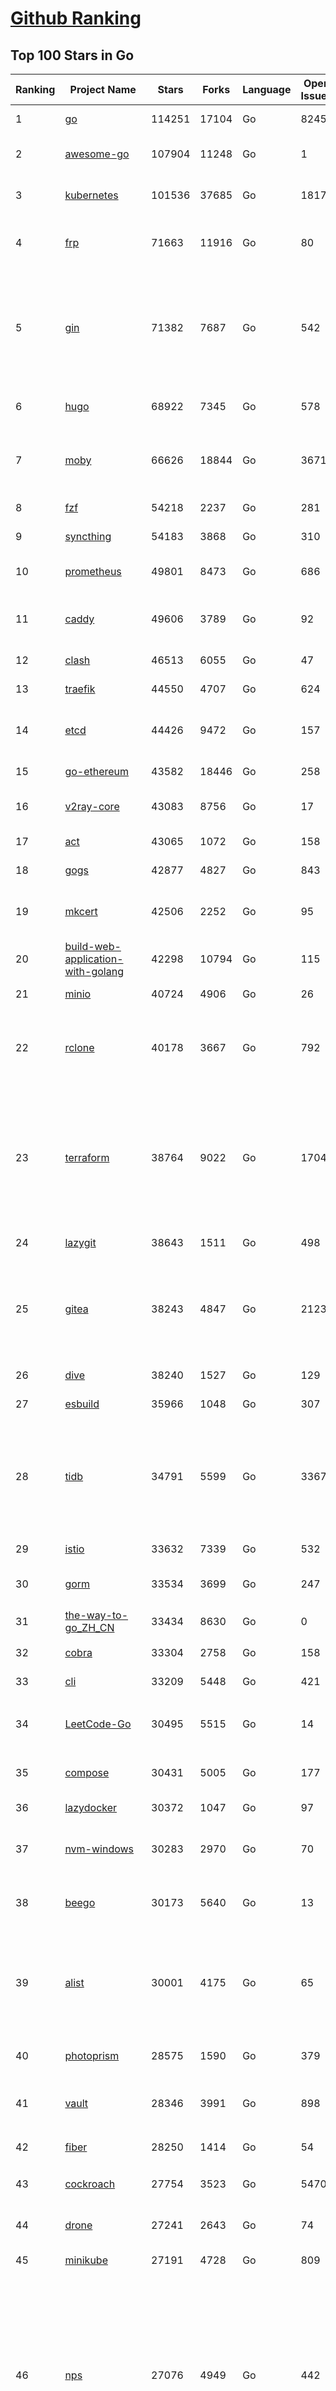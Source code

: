 [Github Ranking](../README.md)
==========

## Top 100 Stars in Go

| Ranking | Project Name | Stars | Forks | Language | Open Issues | Description | Last Commit |
| ------- | ------------ | ----- | ----- | -------- | ----------- | ----------- | ----------- |
| 1 | [go](https://github.com/golang/go) | 114251 | 17104 | Go | 8245 | The Go programming language | 2023-09-10T23:22:44Z |
| 2 | [awesome-go](https://github.com/avelino/awesome-go) | 107904 | 11248 | Go | 1 | A curated list of awesome Go frameworks, libraries and software | 2023-09-07T14:40:27Z |
| 3 | [kubernetes](https://github.com/kubernetes/kubernetes) | 101536 | 37685 | Go | 1817 | Production-Grade Container Scheduling and Management | 2023-09-11T02:30:18Z |
| 4 | [frp](https://github.com/fatedier/frp) | 71663 | 11916 | Go | 80 | A fast reverse proxy to help you expose a local server behind a NAT or firewall to the internet. | 2023-09-06T02:18:15Z |
| 5 | [gin](https://github.com/gin-gonic/gin) | 71382 | 7687 | Go | 542 | Gin is a HTTP web framework written in Go (Golang). It features a Martini-like API with much better performance -- up to 40 times faster. If you need smashing performance, get yourself some Gin. | 2023-09-08T14:18:08Z |
| 6 | [hugo](https://github.com/gohugoio/hugo) | 68922 | 7345 | Go | 578 | The world’s fastest framework for building websites. | 2023-09-10T17:11:46Z |
| 7 | [moby](https://github.com/moby/moby) | 66626 | 18844 | Go | 3671 | Moby Project - a collaborative project for the container ecosystem to assemble container-based systems | 2023-09-10T23:18:44Z |
| 8 | [fzf](https://github.com/junegunn/fzf) | 54218 | 2237 | Go | 281 | :cherry_blossom: A command-line fuzzy finder | 2023-09-10T14:00:13Z |
| 9 | [syncthing](https://github.com/syncthing/syncthing) | 54183 | 3868 | Go | 310 | Open Source Continuous File Synchronization | 2023-09-10T23:52:03Z |
| 10 | [prometheus](https://github.com/prometheus/prometheus) | 49801 | 8473 | Go | 686 | The Prometheus monitoring system and time series database. | 2023-09-11T02:04:04Z |
| 11 | [caddy](https://github.com/caddyserver/caddy) | 49606 | 3789 | Go | 92 | Fast and extensible multi-platform HTTP/1-2-3 web server with automatic HTTPS | 2023-09-10T23:08:02Z |
| 12 | [clash](https://github.com/Dreamacro/clash) | 46513 | 6055 | Go | 47 | A rule-based tunnel in Go. | 2023-09-09T08:54:19Z |
| 13 | [traefik](https://github.com/traefik/traefik) | 44550 | 4707 | Go | 624 | The Cloud Native Application Proxy | 2023-09-09T13:26:05Z |
| 14 | [etcd](https://github.com/etcd-io/etcd) | 44426 | 9472 | Go | 157 | Distributed reliable key-value store for the most critical data of a distributed system | 2023-09-10T21:11:53Z |
| 15 | [go-ethereum](https://github.com/ethereum/go-ethereum) | 43582 | 18446 | Go | 258 | Official Go implementation of the Ethereum protocol | 2023-09-10T17:05:57Z |
| 16 | [v2ray-core](https://github.com/v2ray/v2ray-core) | 43083 | 8756 | Go | 17 | A platform for building proxies to bypass network restrictions. | 2023-09-07T03:03:51Z |
| 17 | [act](https://github.com/nektos/act) | 43065 | 1072 | Go | 158 | Run your GitHub Actions locally 🚀 | 2023-09-11T02:53:06Z |
| 18 | [gogs](https://github.com/gogs/gogs) | 42877 | 4827 | Go | 843 | Gogs is a painless self-hosted Git service | 2023-09-04T21:13:53Z |
| 19 | [mkcert](https://github.com/FiloSottile/mkcert) | 42506 | 2252 | Go | 95 | A simple zero-config tool to make locally trusted development certificates with any names you'd like. | 2023-08-29T08:51:00Z |
| 20 | [build-web-application-with-golang](https://github.com/astaxie/build-web-application-with-golang) | 42298 | 10794 | Go | 115 | A golang ebook intro how to build a web with golang | 2023-09-01T02:56:13Z |
| 21 | [minio](https://github.com/minio/minio) | 40724 | 4906 | Go | 26 | High Performance Object Storage for AI | 2023-09-10T21:42:31Z |
| 22 | [rclone](https://github.com/rclone/rclone) | 40178 | 3667 | Go | 792 | "rsync for cloud storage" - Google Drive, S3, Dropbox, Backblaze B2, One Drive, Swift, Hubic, Wasabi, Google Cloud Storage, Yandex Files | 2023-09-10T23:15:54Z |
| 23 | [terraform](https://github.com/hashicorp/terraform) | 38764 | 9022 | Go | 1704 | Terraform enables you to safely and predictably create, change, and improve infrastructure. It is a source-available tool that codifies APIs into declarative configuration files that can be shared amongst team members, treated as code, edited, reviewed, and versioned. | 2023-09-11T01:09:25Z |
| 24 | [lazygit](https://github.com/jesseduffield/lazygit) | 38643 | 1511 | Go | 498 | simple terminal UI for git commands | 2023-09-11T03:00:28Z |
| 25 | [gitea](https://github.com/go-gitea/gitea) | 38243 | 4847 | Go | 2123 | Git with a cup of tea! Painless self-hosted all-in-one software development service, including Git hosting, code review, team collaboration, package registry and CI/CD | 2023-09-11T02:49:27Z |
| 26 | [dive](https://github.com/wagoodman/dive) | 38240 | 1527 | Go | 129 | A tool for exploring each layer in a docker image | 2023-09-06T20:48:46Z |
| 27 | [esbuild](https://github.com/evanw/esbuild) | 35966 | 1048 | Go | 307 | An extremely fast bundler for the web | 2023-09-10T17:41:44Z |
| 28 | [tidb](https://github.com/pingcap/tidb) | 34791 | 5599 | Go | 3367 | TiDB is an open-source, cloud-native, distributed, MySQL-Compatible database for elastic scale and real-time analytics. Try AI-powered Chat2Query free at : https://tidbcloud.com/free-trial | 2023-09-11T02:51:38Z |
| 29 | [istio](https://github.com/istio/istio) | 33632 | 7339 | Go | 532 | Connect, secure, control, and observe services. | 2023-09-11T02:43:33Z |
| 30 | [gorm](https://github.com/go-gorm/gorm) | 33534 | 3699 | Go | 247 | The fantastic ORM library for Golang, aims to be developer friendly | 2023-09-08T12:11:44Z |
| 31 | [the-way-to-go_ZH_CN](https://github.com/unknwon/the-way-to-go_ZH_CN) | 33434 | 8630 | Go | 0 | 《The Way to Go》中文译本，中文正式名《Go 入门指南》 | 2023-08-12T01:54:36Z |
| 32 | [cobra](https://github.com/spf13/cobra) | 33304 | 2758 | Go | 158 | A Commander for modern Go CLI interactions | 2023-09-08T19:34:16Z |
| 33 | [cli](https://github.com/cli/cli) | 33209 | 5448 | Go | 421 | GitHub’s official command line tool | 2023-09-08T16:05:34Z |
| 34 | [LeetCode-Go](https://github.com/halfrost/LeetCode-Go) | 30495 | 5515 | Go | 14 | ✅ Solutions to LeetCode by Go, 100% test coverage, runtime beats 100% / LeetCode 题解 | 2023-08-01T14:41:22Z |
| 35 | [compose](https://github.com/docker/compose) | 30431 | 5005 | Go | 177 | Define and run multi-container applications with Docker | 2023-09-08T15:35:58Z |
| 36 | [lazydocker](https://github.com/jesseduffield/lazydocker) | 30372 | 1047 | Go | 97 | The lazier way to manage everything docker | 2023-09-05T12:13:53Z |
| 37 | [nvm-windows](https://github.com/coreybutler/nvm-windows) | 30283 | 2970 | Go | 70 | A node.js version management utility for Windows. Ironically written in Go. | 2023-08-17T06:59:00Z |
| 38 | [beego](https://github.com/beego/beego) | 30173 | 5640 | Go | 13 | beego is an open-source, high-performance web framework for the Go programming language. | 2023-09-09T15:56:12Z |
| 39 | [alist](https://github.com/alist-org/alist) | 30001 | 4175 | Go | 65 | 🗂️A file list/WebDAV program that supports multiple storages, powered by Gin and Solidjs. / 一个支持多存储的文件列表/WebDAV程序，使用 Gin 和 Solidjs。 | 2023-09-10T08:50:21Z |
| 40 | [photoprism](https://github.com/photoprism/photoprism) | 28575 | 1590 | Go | 379 | AI-Powered Photos App for the Decentralized Web 🌈💎✨ | 2023-09-10T21:08:54Z |
| 41 | [vault](https://github.com/hashicorp/vault) | 28346 | 3991 | Go | 898 | A tool for secrets management, encryption as a service, and privileged access management | 2023-09-09T10:33:50Z |
| 42 | [fiber](https://github.com/gofiber/fiber) | 28250 | 1414 | Go | 54 | ⚡️ Express inspired web framework written in Go | 2023-09-10T22:42:40Z |
| 43 | [cockroach](https://github.com/cockroachdb/cockroach) | 27754 | 3523 | Go | 5470 | CockroachDB - the open source, cloud-native distributed SQL database. | 2023-09-11T02:29:38Z |
| 44 | [drone](https://github.com/harness/drone) | 27241 | 2643 | Go | 74 | Drone is a Container-Native, Continuous Delivery Platform | 2023-09-01T05:23:41Z |
| 45 | [minikube](https://github.com/kubernetes/minikube) | 27191 | 4728 | Go | 809 | Run Kubernetes locally | 2023-09-10T20:18:54Z |
| 46 | [nps](https://github.com/ehang-io/nps) | 27076 | 4949 | Go | 442 | 一款轻量级、高性能、功能强大的内网穿透代理服务器。支持tcp、udp、socks5、http等几乎所有流量转发，可用来访问内网网站、本地支付接口调试、ssh访问、远程桌面，内网dns解析、内网socks5代理等等……，并带有功能强大的web管理端。a lightweight, high-performance, powerful intranet penetration proxy server, with a powerful web management terminal. | 2023-07-17T03:53:54Z |
| 47 | [consul](https://github.com/hashicorp/consul) | 26884 | 4376 | Go | 1089 | Consul is a distributed, highly available, and data center aware solution to connect and configure applications across dynamic, distributed infrastructure. | 2023-09-10T18:18:11Z |
| 48 | [echo](https://github.com/labstack/echo) | 26554 | 2196 | Go | 53 | High performance, minimalist Go web framework | 2023-09-09T12:05:18Z |
| 49 | [portainer](https://github.com/portainer/portainer) | 26502 | 2239 | Go | 329 | Making Docker and Kubernetes management easy. | 2023-09-11T02:52:00Z |
| 50 | [influxdb](https://github.com/influxdata/influxdb) | 26071 | 3425 | Go | 1749 | Scalable datastore for metrics, events, and real-time analytics | 2023-08-20T02:18:22Z |
| 51 | [helm](https://github.com/helm/helm) | 24902 | 6863 | Go | 267 | The Kubernetes Package Manager | 2023-09-08T14:55:28Z |
| 52 | [k3s](https://github.com/k3s-io/k3s) | 24378 | 2115 | Go | 102 | Lightweight Kubernetes | 2023-09-08T20:03:01Z |
| 53 | [iris](https://github.com/kataras/iris) | 24328 | 2486 | Go | 88 | The fastest HTTP/2 Go Web Framework. New, modern and easy to learn. Fast development with Code you control. Unbeatable cost-performance ratio :rocket: | 2023-09-08T16:13:06Z |
| 54 | [viper](https://github.com/spf13/viper) | 23962 | 1970 | Go | 374 | Go configuration with fangs | 2023-09-11T02:55:45Z |
| 55 | [v2ray-core](https://github.com/v2fly/v2ray-core) | 23782 | 3763 | Go | 44 | A platform for building proxies to bypass network restrictions. | 2023-09-05T22:08:11Z |
| 56 | [nsq](https://github.com/nsqio/nsq) | 23752 | 2887 | Go | 50 | A realtime distributed messaging platform | 2023-07-16T20:11:26Z |
| 57 | [croc](https://github.com/schollz/croc) | 23510 | 1001 | Go | 118 | Easily and securely send things from one computer to another :crocodile: :package: | 2023-09-05T03:06:06Z |
| 58 | [faas](https://github.com/openfaas/faas) | 23465 | 1870 | Go | 31 | OpenFaaS - Serverless Functions Made Simple | 2023-09-07T05:33:16Z |
| 59 | [ngrok](https://github.com/inconshreveable/ngrok) | 23203 | 4323 | Go | 225 | Introspected tunnels to localhost | 2023-07-09T00:44:48Z |
| 60 | [logrus](https://github.com/sirupsen/logrus) | 23199 | 2279 | Go | 3 | Structured, pluggable logging for Go. | 2023-09-06T14:00:32Z |
| 61 | [docker_practice](https://github.com/yeasy/docker_practice) | 22871 | 5591 | Go | 4 | Learn and understand Docker&Container technologies, with real DevOps practice! | 2023-08-18T04:55:29Z |
| 62 | [go-patterns](https://github.com/tmrts/go-patterns) | 22769 | 2106 | Go | 17 | Curated list of Go design patterns, recipes and idioms | 2023-04-30T11:12:57Z |
| 63 | [milvus](https://github.com/milvus-io/milvus) | 22759 | 2498 | Go | 585 | A cloud-native vector database, storage for next generation AI applications | 2023-09-11T02:52:20Z |
| 64 | [micro](https://github.com/zyedidia/micro) | 22646 | 1148 | Go | 698 | A modern and intuitive terminal-based text editor | 2023-09-10T12:26:00Z |
| 65 | [hub](https://github.com/mislav/hub) | 22525 | 2408 | Go | 239 | A command-line tool that makes git easier to use with GitHub. | 2023-07-25T10:30:58Z |
| 66 | [dapr](https://github.com/dapr/dapr) | 22226 | 1736 | Go | 360 | Dapr is a portable, event-driven, runtime for building distributed applications across cloud and edge. | 2023-09-11T01:49:57Z |
| 67 | [k9s](https://github.com/derailed/k9s) | 22156 | 1419 | Go | 427 | 🐶 Kubernetes CLI To Manage Your Clusters In Style! | 2023-09-10T03:05:53Z |
| 68 | [lux](https://github.com/iawia002/lux) | 21995 | 2561 | Go | 452 | 👾 Fast and simple video download library and CLI tool written in Go | 2023-08-16T05:58:09Z |
| 69 | [vegeta](https://github.com/tsenart/vegeta) | 21825 | 1330 | Go | 52 | HTTP load testing tool and library. It's over 9000! | 2023-09-01T17:19:45Z |
| 70 | [rancher](https://github.com/rancher/rancher) | 21525 | 2877 | Go | 2526 | Complete container management platform | 2023-09-10T08:37:57Z |
| 71 | [k6](https://github.com/grafana/k6) | 21430 | 1125 | Go | 438 | A modern load testing tool, using Go and JavaScript - https://k6.io | 2023-09-08T16:12:51Z |
| 72 | [kratos](https://github.com/go-kratos/kratos) | 21324 | 3899 | Go | 96 | Your ultimate Go microservices framework for the cloud-native era. | 2023-09-08T09:07:32Z |
| 73 | [restic](https://github.com/restic/restic) | 21135 | 1346 | Go | 387 | Fast, secure, efficient backup program | 2023-09-06T20:55:49Z |
| 74 | [delve](https://github.com/go-delve/delve) | 21010 | 2100 | Go | 94 | Delve is a debugger for the Go programming language. | 2023-09-10T05:44:27Z |
| 75 | [go-micro](https://github.com/go-micro/go-micro) | 20811 | 2324 | Go | 78 | A Go microservices framework | 2023-08-07T08:46:20Z |
| 76 | [harbor](https://github.com/goharbor/harbor) | 20800 | 4444 | Go | 567 | An open source trusted cloud native registry project that stores, signs, and scans content. | 2023-09-08T07:21:38Z |
| 77 | [filebrowser](https://github.com/filebrowser/filebrowser) | 20782 | 2475 | Go | 74 | 📂 Web File Browser | 2023-09-10T12:35:51Z |
| 78 | [colly](https://github.com/gocolly/colly) | 20710 | 1641 | Go | 142 | Elegant Scraper and Crawler Framework for Golang | 2023-08-22T17:11:42Z |
| 79 | [cli](https://github.com/urfave/cli) | 20675 | 1696 | Go | 39 | A simple, fast, and fun package for building command line apps in Go | 2023-09-02T22:04:39Z |
| 80 | [learn-go-with-tests](https://github.com/quii/learn-go-with-tests) | 20112 | 2651 | Go | 38 | Learn Go with test-driven development | 2023-09-05T03:17:48Z |
| 81 | [fasthttp](https://github.com/valyala/fasthttp) | 20104 | 1673 | Go | 70 | Fast HTTP package for Go. Tuned for high performance. Zero memory allocations in hot paths. Up to 10x faster than net/http | 2023-09-09T12:29:37Z |
| 82 | [loki](https://github.com/grafana/loki) | 19999 | 2902 | Go | 1025 | Like Prometheus, but for logs. | 2023-09-11T03:00:38Z |
| 83 | [websocket](https://github.com/gorilla/websocket) | 19787 | 3396 | Go | 29 | Package gorilla/websocket is a fast, well-tested and widely used WebSocket implementation for Go. | 2023-09-05T19:52:08Z |
| 84 | [bubbletea](https://github.com/charmbracelet/bubbletea) | 19668 | 618 | Go | 46 | A powerful little TUI framework 🏗 | 2023-09-06T17:24:44Z |
| 85 | [zap](https://github.com/uber-go/zap) | 19661 | 1397 | Go | 98 | Blazing fast, structured, leveled logging in Go. | 2023-09-10T03:56:13Z |
| 86 | [dgraph](https://github.com/dgraph-io/dgraph) | 19584 | 1485 | Go | 207 | The high-performance database for modern applications | 2023-09-10T09:52:58Z |
| 87 | [mux](https://github.com/gorilla/mux) | 19145 | 1804 | Go | 10 | Package gorilla/mux is a powerful HTTP router and URL matcher for building Go web servers with 🦍 | 2023-09-03T20:05:09Z |
| 88 | [podman](https://github.com/containers/podman) | 19027 | 2051 | Go | 418 | Podman: A tool for managing OCI containers and pods. | 2023-09-11T00:36:21Z |
| 89 | [Cloudreve](https://github.com/cloudreve/Cloudreve) | 18888 | 3125 | Go | 202 | 🌩支持多家云存储的云盘系统 (Self-hosted file management and sharing system, supports multiple storage providers) | 2023-09-06T06:46:17Z |
| 90 | [grpc-go](https://github.com/grpc/grpc-go) | 18821 | 4113 | Go | 130 | The Go language implementation of gRPC. HTTP/2 based RPC | 2023-09-10T23:18:42Z |
| 91 | [trivy](https://github.com/aquasecurity/trivy) | 18552 | 1851 | Go | 149 | Find vulnerabilities, misconfigurations, secrets, SBOM in containers, Kubernetes, code repositories, clouds and more | 2023-09-10T15:34:31Z |
| 92 | [AdGuardHome](https://github.com/AdguardTeam/AdGuardHome) | 18460 | 1529 | Go | 871 | Network-wide ads & trackers blocking DNS server | 2023-09-08T14:55:20Z |
| 93 | [gin-vue-admin](https://github.com/flipped-aurora/gin-vue-admin) | 18244 | 5521 | Go | 36 | 基于vite+vue3+gin搭建的开发基础平台（支持TS,JS混用），集成jwt鉴权，权限管理，动态路由，显隐可控组件，分页封装，多点登录拦截，资源权限，上传下载，代码生成器，表单生成器,chatGPT自动查表等开发必备功能。 | 2023-09-11T02:48:24Z |
| 94 | [memos](https://github.com/usememos/memos) | 18233 | 1315 | Go | 188 | A privacy-first, lightweight note-taking service. Easily capture and share your great thoughts. | 2023-09-10T15:52:45Z |
| 95 | [jaeger](https://github.com/jaegertracing/jaeger) | 18230 | 2234 | Go | 330 | CNCF Jaeger, a Distributed Tracing Platform | 2023-09-10T05:42:57Z |
| 96 | [seaweedfs](https://github.com/seaweedfs/seaweedfs) | 18226 | 2023 | Go | 214 | SeaweedFS is a fast distributed storage system for blobs, objects, files, and data lake, for billions of files! Blob store has O(1) disk seek, cloud tiering. Filer supports Cloud Drive, cross-DC active-active replication, Kubernetes, POSIX FUSE mount, S3 API, S3 Gateway, Hadoop, WebDAV, encryption, Erasure Coding. | 2023-09-08T06:55:22Z |
| 97 | [gotty](https://github.com/yudai/gotty) | 18010 | 1371 | Go | 103 | Share your terminal as a web application | 2023-03-24T15:55:33Z |
| 98 | [go-redis](https://github.com/redis/go-redis) | 17988 | 2160 | Go | 187 | Redis Go client | 2023-09-11T01:38:43Z |
| 99 | [goreplay](https://github.com/buger/goreplay) | 17794 | 1815 | Go | 272 | GoReplay is an open-source tool for capturing and replaying live HTTP traffic into a test environment in order to continuously test your system with real data. It can be used to increase confidence in code deployments, configuration changes and infrastructure changes. | 2023-08-07T13:47:16Z |
| 100 | [pulumi](https://github.com/pulumi/pulumi) | 17320 | 953 | Go | 1760 | Pulumi - Infrastructure as Code in any programming language. Build infrastructure intuitively on any cloud using familiar languages 🚀 | 2023-09-10T23:35:31Z |

